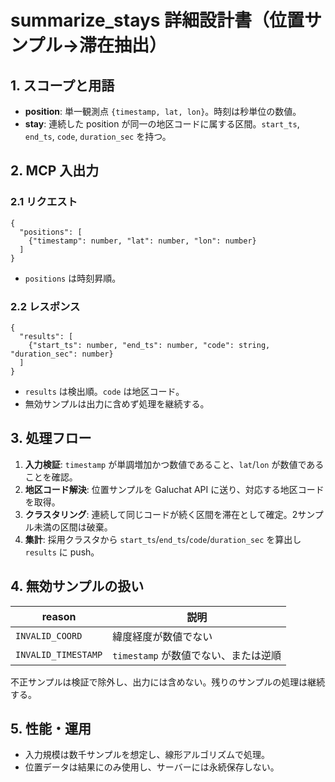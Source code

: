 # summarize_stays 詳細設計書（位置サンプル→滞在抽出）

## 1. スコープと用語
- **position**: 単一観測点 `{timestamp, lat, lon}`。時刻は秒単位の数値。
- **stay**: 連続した position が同一の地区コードに属する区間。`start_ts`, `end_ts`, `code`, `duration_sec` を持つ。

## 2. MCP 入出力
### 2.1 リクエスト
```jsonc
{
  "positions": [
    {"timestamp": number, "lat": number, "lon": number}
  ]
}
```
- `positions` は時刻昇順。

### 2.2 レスポンス
```jsonc
{
  "results": [
    {"start_ts": number, "end_ts": number, "code": string, "duration_sec": number}
  ]
}
```
- `results` は検出順。`code` は地区コード。
- 無効サンプルは出力に含めず処理を継続する。

## 3. 処理フロー
1. **入力検証**: `timestamp` が単調増加かつ数値であること、`lat`/`lon` が数値であることを確認。
2. **地区コード解決**: 位置サンプルを Galuchat API に送り、対応する地区コードを取得。
3. **クラスタリング**: 連続して同じコードが続く区間を滞在として確定。2サンプル未満の区間は破棄。
4. **集計**: 採用クラスタから `start_ts`/`end_ts`/`code`/`duration_sec` を算出し `results` に push。

## 4. 無効サンプルの扱い
| reason            | 説明                                 |
|-------------------|--------------------------------------|
| `INVALID_COORD`   | 緯度経度が数値でない                |
| `INVALID_TIMESTAMP` | `timestamp` が数値でない、または逆順 |

不正サンプルは検証で除外し、出力には含めない。残りのサンプルの処理は継続する。

## 5. 性能・運用
- 入力規模は数千サンプルを想定し、線形アルゴリズムで処理。
- 位置データは結果にのみ使用し、サーバーには永続保存しない。
